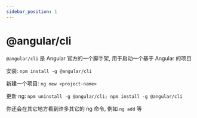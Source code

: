 ```yaml
---
sidebar_position: 1
---
```


# @angular/cli

`@angular/cli` 是 Angular 官方的一个脚手架, 用于启动一个基于 Angular 的项目

安装: `npm install -g @angular/cli`

新建一个项目: `ng new <project-name>`

更新 ng: `npm uninstall -g @angular/cli; npm install -g @angular/cli`

你还会在其它地方看到许多其它的 ng 命令, 例如 `ng add` 等